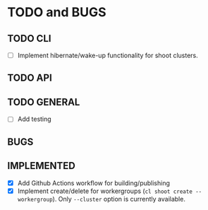 # TODO and BUGS

## TODO CLI

* [ ] Implement hibernate/wake-up functionality for shoot clusters.

## TODO API

## TODO GENERAL

* [ ] Add testing

## BUGS

## IMPLEMENTED

* [x] Add Github Actions workflow for building/publishing
* [x] Implement create/delete for workergroups (`cl shoot create --workergroup`). Only `--cluster` option is currently available.
